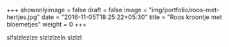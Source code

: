 +++
showonlyimage = false
draft = false
image = "img/portfolio/roos-met-hertjes.jpg"
date = "2016-11-05T18:25:22+05:30"
title = "Roos kroontje met bloemetjes"
weight = 0
+++

slfslzlezlze
slzlzlzeln
slzlzl